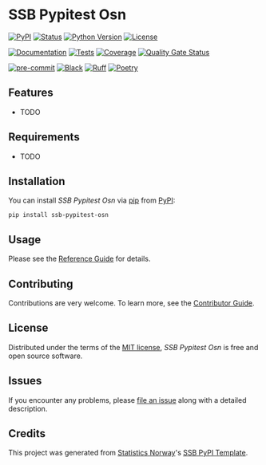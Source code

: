 # SSB Pypitest Osn

[![PyPI](https://img.shields.io/pypi/v/ssb-pypitest-osn.svg)][pypi status]
[![Status](https://img.shields.io/pypi/status/ssb-pypitest-osn.svg)][pypi status]
[![Python Version](https://img.shields.io/pypi/pyversions/ssb-pypitest-osn)][pypi status]
[![License](https://img.shields.io/pypi/l/ssb-pypitest-osn)][license]

[![Documentation](https://github.com/statisticsnorway/ssb-pypitest-osn/actions/workflows/docs.yml/badge.svg)][documentation]
[![Tests](https://github.com/statisticsnorway/ssb-pypitest-osn/actions/workflows/tests.yml/badge.svg)][tests]
[![Coverage](https://sonarcloud.io/api/project_badges/measure?project=statisticsnorway_ssb-pypitest-osn&metric=coverage)][sonarcov]
[![Quality Gate Status](https://sonarcloud.io/api/project_badges/measure?project=statisticsnorway_ssb-pypitest-osn&metric=alert_status)][sonarquality]

[![pre-commit](https://img.shields.io/badge/pre--commit-enabled-brightgreen?logo=pre-commit&logoColor=white)][pre-commit]
[![Black](https://img.shields.io/badge/code%20style-black-000000.svg)][black]
[![Ruff](https://img.shields.io/endpoint?url=https://raw.githubusercontent.com/astral-sh/ruff/main/assets/badge/v2.json)](https://github.com/astral-sh/ruff)
[![Poetry](https://img.shields.io/endpoint?url=https://python-poetry.org/badge/v0.json)][poetry]

[pypi status]: https://pypi.org/project/ssb-pypitest-osn/
[documentation]: https://statisticsnorway.github.io/ssb-pypitest-osn
[tests]: https://github.com/statisticsnorway/ssb-pypitest-osn/actions?workflow=Tests

[sonarcov]: https://sonarcloud.io/summary/overall?id=statisticsnorway_ssb-pypitest-osn
[sonarquality]: https://sonarcloud.io/summary/overall?id=statisticsnorway_ssb-pypitest-osn
[pre-commit]: https://github.com/pre-commit/pre-commit
[black]: https://github.com/psf/black
[poetry]: https://python-poetry.org/

## Features

- TODO

## Requirements

- TODO

## Installation

You can install _SSB Pypitest Osn_ via [pip] from [PyPI]:

```console
pip install ssb-pypitest-osn
```

## Usage

Please see the [Reference Guide] for details.

## Contributing

Contributions are very welcome.
To learn more, see the [Contributor Guide].

## License

Distributed under the terms of the [MIT license][license],
_SSB Pypitest Osn_ is free and open source software.

## Issues

If you encounter any problems,
please [file an issue] along with a detailed description.

## Credits

This project was generated from [Statistics Norway]'s [SSB PyPI Template].

[statistics norway]: https://www.ssb.no/en
[pypi]: https://pypi.org/
[ssb pypi template]: https://github.com/statisticsnorway/ssb-pypitemplate
[file an issue]: https://github.com/statisticsnorway/ssb-pypitest-osn/issues
[pip]: https://pip.pypa.io/

<!-- github-only -->

[license]: https://github.com/statisticsnorway/ssb-pypitest-osn/blob/main/LICENSE
[contributor guide]: https://github.com/statisticsnorway/ssb-pypitest-osn/blob/main/CONTRIBUTING.md
[reference guide]: https://statisticsnorway.github.io/ssb-pypitest-osn/reference.html
